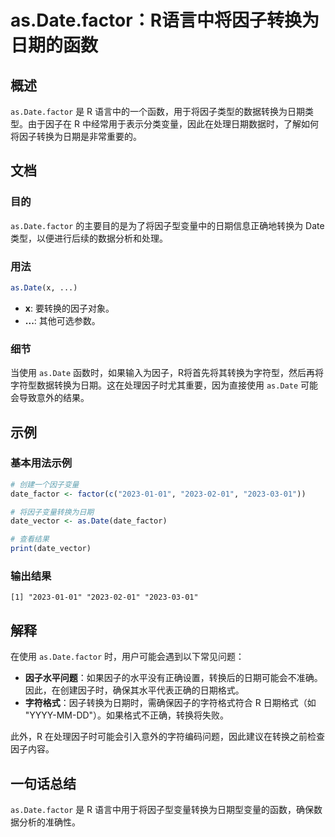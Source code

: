<!--
Meta Description: # as.Date.factor：R语言中将因子转换为日期的函数 ## 概述 `as.Date.factor` 是 R 语言中的一个函数，用于将因子类型的数据转换为日期类型。由于因子在 R 中经常用于表示分类变量，因此在处理日期数据时，了解如何将因子转换为日期是非常重要的。 ## 文档 ### 目的...
Meta Keywords: date, factor, 2023, date_factor, date_vector
-->

# as.Date.factor：R语言中将因子转换为日期的函数

## 概述
`as.Date.factor` 是 R 语言中的一个函数，用于将因子类型的数据转换为日期类型。由于因子在 R 中经常用于表示分类变量，因此在处理日期数据时，了解如何将因子转换为日期是非常重要的。

## 文档
### 目的
`as.Date.factor` 的主要目的是为了将因子型变量中的日期信息正确地转换为 Date 类型，以便进行后续的数据分析和处理。

### 用法
```R
as.Date(x, ...)
```
- **x**: 要转换的因子对象。
- **...**: 其他可选参数。

### 细节
当使用 `as.Date` 函数时，如果输入为因子，R将首先将其转换为字符型，然后再将字符型数据转换为日期。这在处理因子时尤其重要，因为直接使用 `as.Date` 可能会导致意外的结果。

## 示例
### 基本用法示例
```R
# 创建一个因子变量
date_factor <- factor(c("2023-01-01", "2023-02-01", "2023-03-01"))

# 将因子变量转换为日期
date_vector <- as.Date(date_factor)

# 查看结果
print(date_vector)
```

### 输出结果
```
[1] "2023-01-01" "2023-02-01" "2023-03-01"
```

## 解释
在使用 `as.Date.factor` 时，用户可能会遇到以下常见问题：
- **因子水平问题**：如果因子的水平没有正确设置，转换后的日期可能会不准确。因此，在创建因子时，确保其水平代表正确的日期格式。
- **字符格式**：因子转换为日期时，需确保因子的字符格式符合 R 日期格式（如 "YYYY-MM-DD"）。如果格式不正确，转换将失败。
  
此外，R 在处理因子时可能会引入意外的字符编码问题，因此建议在转换之前检查因子内容。

## 一句话总结
`as.Date.factor` 是 R 语言中用于将因子型变量转换为日期型变量的函数，确保数据分析的准确性。